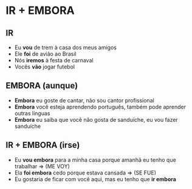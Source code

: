 # IR + EMBORA

## IR

* Eu **vou** de trem à casa dos meus amigos
* Ele **foi** de avião ao Brasil
* Nós **iremos** à festa de carnaval
* Vocês **vão** jogar futebol

## EMBORA (aunque)

* **Embora** eu goste de cantar, não sou cantor profissional
* **Embora** você esteja aprendendo português, também pode aprender outras línguas
* **Embora** eu saiba que você não gosta de sanduíche, eu vou fazer sanduíche

## IR + EMBORA (irse)

* Eu **vou embora** para a minha casa porque amanhã eu tenho que trabalhar => (ME VOY)
* Ela **foi embora** cedo porque estava cansada => (SE FUE)
* Eu gostaria de ficar com você aqui, mas eu tenho que **ir embora**
